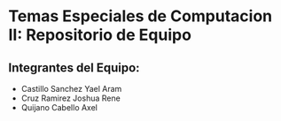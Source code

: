 # Temas Especiales de Computacion II: Repositorio de Equipo

## Integrantes del Equipo:

-   Castillo Sanchez Yael Aram
-   Cruz Ramirez Joshua Rene
-   Quijano Cabello Axel
